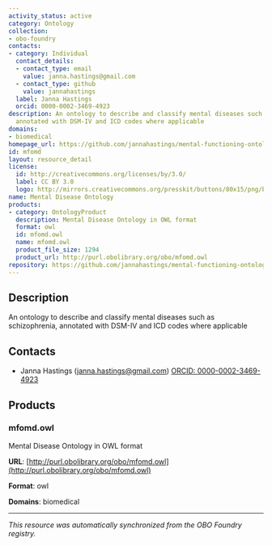 ```yaml
---
activity_status: active
category: Ontology
collection:
- obo-foundry
contacts:
- category: Individual
  contact_details:
  - contact_type: email
    value: janna.hastings@gmail.com
  - contact_type: github
    value: jannahastings
  label: Janna Hastings
  orcid: 0000-0002-3469-4923
description: An ontology to describe and classify mental diseases such as schizophrenia,
  annotated with DSM-IV and ICD codes where applicable
domains:
- biomedical
homepage_url: https://github.com/jannahastings/mental-functioning-ontology
id: mfomd
layout: resource_detail
license:
  id: http://creativecommons.org/licenses/by/3.0/
  label: CC BY 3.0
  logo: http://mirrors.creativecommons.org/presskit/buttons/80x15/png/by.png
name: Mental Disease Ontology
products:
- category: OntologyProduct
  description: Mental Disease Ontology in OWL format
  format: owl
  id: mfomd.owl
  name: mfomd.owl
  product_file_size: 1294
  product_url: http://purl.obolibrary.org/obo/mfomd.owl
repository: https://github.com/jannahastings/mental-functioning-ontology
---
```

## Description

An ontology to describe and classify mental diseases such as schizophrenia, annotated with DSM-IV and ICD codes where applicable

## Contacts

- Janna Hastings (janna.hastings@gmail.com) [ORCID: 0000-0002-3469-4923](https://orcid.org/0000-0002-3469-4923)

## Products

### mfomd.owl

Mental Disease Ontology in OWL format

**URL**: [http://purl.obolibrary.org/obo/mfomd.owl](http://purl.obolibrary.org/obo/mfomd.owl)

**Format**: owl

**Domains**: biomedical

---

*This resource was automatically synchronized from the OBO Foundry registry.*